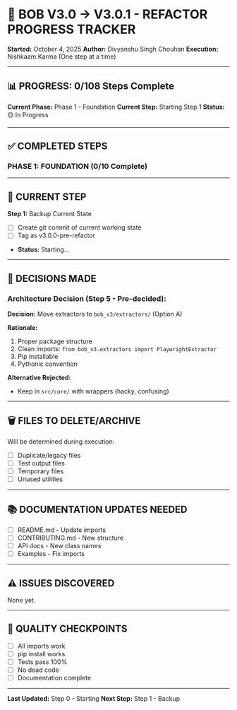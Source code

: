 # 🔱 BOB V3.0 → V3.0.1 - REFACTOR PROGRESS TRACKER
**Started:** October 4, 2025
**Author:** Divyanshu Singh Chouhan
**Execution:** Nishkaam Karma (One step at a time)

---

## 📊 PROGRESS: 0/108 Steps Complete

**Current Phase:** Phase 1 - Foundation
**Current Step:** Starting Step 1
**Status:** 🟡 In Progress

---

## ✅ COMPLETED STEPS

### PHASE 1: FOUNDATION (0/10 Complete)

---

## 🔄 CURRENT STEP

**Step 1:** Backup Current State
- [ ] Create git commit of current working state
- [ ] Tag as v3.0.0-pre-refactor
- **Status:** Starting...

---

## 📝 DECISIONS MADE

### Architecture Decision (Step 5 - Pre-decided):
**Decision:** Move extractors to `bob_v3/extractors/` (Option A)

**Rationale:**
1. Proper package structure
2. Clean imports: `from bob_v3.extractors import PlaywrightExtractor`
3. Pip installable
4. Pythonic convention

**Alternative Rejected:**
- Keep in `src/core/` with wrappers (hacky, confusing)

---

## 🗑️ FILES TO DELETE/ARCHIVE

Will be determined during execution:
- [ ] Duplicate/legacy files
- [ ] Test output files
- [ ] Temporary files
- [ ] Unused utilities

---

## 📚 DOCUMENTATION UPDATES NEEDED

- [ ] README.md - Update imports
- [ ] CONTRIBUTING.md - New structure
- [ ] API docs - New class names
- [ ] Examples - Fix imports

---

## ⚠️ ISSUES DISCOVERED

None yet.

---

## 🎯 QUALITY CHECKPOINTS

- [ ] All imports work
- [ ] pip install works
- [ ] Tests pass 100%
- [ ] No dead code
- [ ] Documentation complete

---

**Last Updated:** Step 0 - Starting
**Next Step:** Step 1 - Backup
